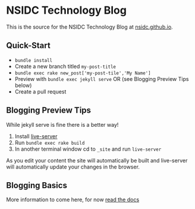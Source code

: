 # NSIDC Technology Blog

This is the source for the NSIDC Technology Blog at [nsidc.github.io](nsidc.github.io).

## Quick-Start

* `bundle install`
* Create a new branch titled `my-post-title`
* `bundle exec rake new_post['my-post-tile','My Name']`
* Preview with `bundle exec jekyll serve` OR (see Blogging Preview Tips below)
* Create a pull request

## Blogging Preview Tips

While jekyll serve is fine there is a better way!

1. Install [live-server](https://www.npmjs.com/package/live-server)
2. Run `bundle exec rake build`
3. In another terminal window cd to `_site` and run `live-server`

As you edit your content the site will automatically be built and live-server will automatically update your changes in the browser.

## Blogging Basics

More information to come here, for now [read the docs](http://jekyllrb.com/docs/posts/)
